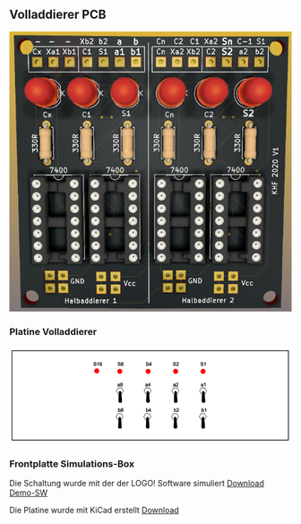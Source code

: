 ## Volladdierer PCB

![image](https://github.com/frankyhub/png/blob/master/Volladdierer.png)

### Platine Volladdierer

![image](https://github.com/frankyhub/png/blob/master/Frontplatte.png)

### Frontplatte Simulations-Box






Die Schaltung wurde mit der der LOGO! Software simuliert
[Download Demo-SW](https://new.siemens.com/global/de/produkte/automatisierung/systeme/industrie/sps/logo/logo-software.html)

Die Platine wurde mit KiCad erstellt [Download](https://kicad.org/download/)
